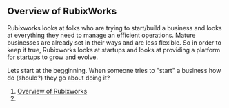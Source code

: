 ## Overview of RubixWorks

Rubixworks looks at folks who are trying to start/build a business and looks at everything they need to manage an efficient operations. Mature businesses are already set in their ways and are less flexible. So in order to keep it true, Rubixworks looks at startups and looks at providing a platform for startups to grow and evolve.

Lets start at the begginning. When someone tries to "start" a business how do (should?) they go about doing it?

 1. [Overview of Rubixworks](P001.001)
 2. 



<!--stackedit_data:
eyJoaXN0b3J5IjpbLTU5MDEwMTMxOF19
-->